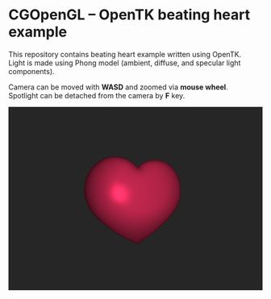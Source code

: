 # CGOpenGL – OpenTK beating heart example
This repository contains beating heart example written using OpenTK.  
Light is made using Phong model (ambient, diffuse, and specular light components).  
  
Camera can be moved with **WASD** and zoomed via **mouse wheel**.  
Spotlight can be detached from the camera by **F** key.  

![Sreenshot](https://github.com/alexChurkin/CGOpenGL/raw/master/Readme_screenshot.png)